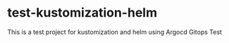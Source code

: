 # test-kustomization-helm
This is a test project for kustomization and helm using Argocd Gitops
Test
